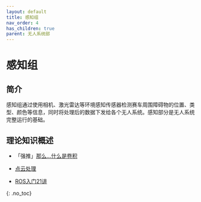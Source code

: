 ```yaml
---
layout: default
title: 感知组
nav_order: 4
has_children: true
parent: 无人系统部
---
```


# 感知组

## 简介

感知组通过使用相机、激光雷达等环境感知传感器检测赛车周围障碍物的位置、类型、颜色等信息，同时将处理后的数据下发给各个无人系统。感知部分是无人系统完整运行的基础。

## 理论知识概述

- 「强推」[那么...什么是卷积](https://www.bilibili.com/video/BV1Vd4y1e7pj)

- [点云处理](https://www.bilibili.com/video/BV1f94y117vy)

- [ROS入门21讲](https://www.bilibili.com/video/BV1zt411G7Vn)

{: .no_toc}

